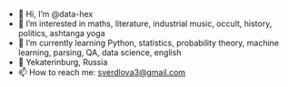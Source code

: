 - 👋 Hi, I’m @data-hex
- 👀 I’m interested in maths, literature, industrial music, occult, history, politics, ashtanga yoga
- 🌱 I’m currently learning Python, statistics, probability theory, machine learning, parsing, QA, data science, english
- 💞️ Yekaterinburg, Russia
- 📫 How to reach me: sverdlova3@gmail.com

<!---
data-hex/data-hex is a ✨ special ✨ repository because its `README.md` (this file) appears on your GitHub profile.
You can click the Preview link to take a look at your changes.
--->
